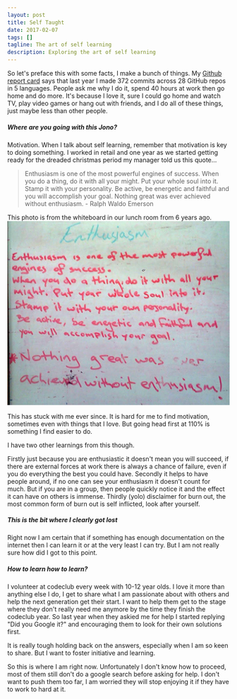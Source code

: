 ```yaml
---
layout: post
title: Self Taught
date: 2017-02-07
tags: []
tagline: The art of self learning
description: Exploring the art of self learning
---
```


So let's preface this with some facts, I make a bunch of things. My [Github report card](https://githubreportcard.reflect.io/) says that last year I made 372 commits across 28 GitHub repos in 5 languages. People ask me why I do it, spend 40 hours at work then go home and do more. It's because I love it, sure I could go home and watch TV, play video games or hang out with friends, and I do all of these things, just maybe less than other people.

##### Where are you going with this Jono?

Motivation. When I talk about self learning, remember that motivation is key to doing something. I worked in retail and one year as we started getting ready for the dreaded christmas period my manager told us this quote...

>Enthusiasm is one of the most powerful engines of success. When you do a thing, do it with all your might. Put your whole soul into it. Stamp it with your personality. Be active, be energetic and faithful and you will accomplish your goal. Nothing great was ever achieved without enthusiasm. - Ralph Waldo Emerson

This photo is from the whiteboard in our lunch room from 6 years ago.
<img src="/public/images/enthusiasm.png"/>

This has stuck with me ever since. It is hard for me to find motivation, sometimes even with things that I love. But going head first at 110% is something I find easier to do.

I have two other learnings from this though.

Firstly just because you are enthusiastic it doesn't mean you will succeed, if there are external forces at work there is always a chance of failure, even if you do everything the best you could have. Secondly it helps to have people around, if no one can see your enthusiasm it doesn't count for much. But if you are in a group, then people quickly notice it and the effect it can have on others is immense. Thirdly (yolo) disclaimer for burn out, the most common form of burn out is self inflicted, look after yourself.

##### This is the bit where I clearly got lost

Right now I am certain that if something has enough documentation on the internet then I can learn it or at the very least I can try. But I am not really sure how did I got to this point.

##### How to learn how to learn?

I volunteer at codeclub every week with 10-12 year olds. I love it more than anything else I do, I get to share what I am passionate about with others and help the next generation get their start. I want to help them get to the stage where they don't really need me anymore by the time they finish the codeclub year. So last year when they askied me for help I started replying "Did you Google it?" and encouraging them to look for their own solutions first.

It is really tough holding back on the answers, especially when I am so keen to share. But I want to foster initiative and learning.

So this is where I am right now. Unfortunately I don't know how to proceed, most of them still don't do a google search before asking for help. I don't want to push them too far, I am worried they will stop enjoying it if they have to work to hard at it.
